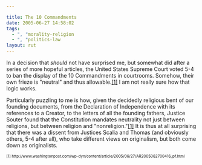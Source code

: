 ```yaml
---

title: The 10 Commandments
date: 2005-06-27 14:58:02
tags:
  - ", "morality-religion
  - ", "politics-law
layout: rut
---
```


<p>In a decision that <em>should</em> not have surprised me, but somewhat did after a series of more hopeful articles, the United States Supreme Court voted 5-4 to ban the display of the 10 Commandments in courtrooms. Somehow, their own frieze is "neutral" and thus allowable.<a href="http://www.washingtonpost.com/wp-dyn/content/article/2005/06/27/AR2005062700416_pf.html">[1]</a> I am not really sure how that logic works.</p>  <p>Particularly puzzling to me is how, given the decidedly religious bent of our founding documents, from the Declaration of Independence with its references to a Creator, to the letters of all the founding fathers, Justice Souter found that the Constitution mandates neutrality not just between religions, but between religion and "nonreligion."<a href="http://www.washingtonpost.com/wp-dyn/content/article/2005/06/27/AR2005062700416_pf.html">[1]</a> It is thus at all surprising that there was a dissent from Justices Scalia and Thomas (and obviously others, 5-4 after all), who take different views on originalism, but both come down as originalists.</p>  <font size="-2"> [1] http://www.washingtonpost.com/wp-dyn/content/article/2005/06/27/AR2005062700416_pf.html </font>

